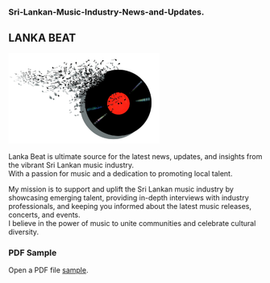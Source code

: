 <h3>Sri-Lankan-Music-Industry-News-and-Updates.</h3>
<h2>LANKA BEAT</h2>
<img src='music-1428660_1920.jpg'width="300px">
<p>Lanka Beat is ultimate source for the latest news, updates, and insights from the vibrant Sri Lankan music industry.<br> With a passion for music and a dedication to promoting local talent.</p>
<p>My mission is to support and uplift the Sri Lankan music industry by showcasing emerging talent, providing in-depth interviews with industry professionals, and keeping you informed about the latest music releases, concerts, and events.<br>I believe in the power of music to unite communities and celebrate cultural diversity.</p>
<h3>PDF Sample</h3>
<p>Open a PDF file <a href="Sri Lankan Music Industry News and updates.pdf">sample</a>.</p>
